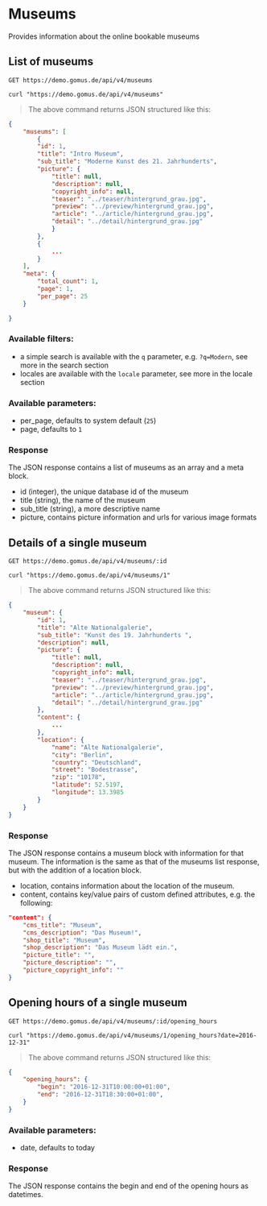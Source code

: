 # Museums

Provides information about the online bookable museums

## List of museums

`GET https://demo.gomus.de/api/v4/museums`

```shell
curl "https://demo.gomus.de/api/v4/museums"
```

> The above command returns JSON structured like this:

```json
{
    "museums": [
        {
        "id": 1,
        "title": "Intro Museum",
        "sub_title": "Moderne Kunst des 21. Jahrhunderts",
        "picture": {
            "title": null,
            "description": null,
            "copyright_info": null,
            "teaser": "../teaser/hintergrund_grau.jpg",
            "preview": "../preview/hintergrund_grau.jpg",
            "article": "../article/hintergrund_grau.jpg",
            "detail": "../detail/hintergrund_grau.jpg"
            }
        },
        {
            ...
        }
    ],
    "meta": {
        "total_count": 1,
        "page": 1,
        "per_page": 25
    }

}
```

### Available filters:

- a simple search is available with the `q` parameter, e.g. `?q=Modern`, see more in the search section
- locales are available with the `locale` parameter, see more in the locale section

### Available parameters:

- per_page, defaults to system default (`25`)
- page, defaults to `1`

### Response

The JSON response contains a list of museums as an array and a meta block.

- id (integer), the unique database id of the museum
- title (string), the name of the museum
- sub_title (string), a more descriptive name
- picture, contains picture information and urls for various image formats

## Details of a single museum

`GET https://demo.gomus.de/api/v4/museums/:id`

```shell
curl "https://demo.gomus.de/api/v4/museums/1"
```

> The above command returns JSON structured like this:

```json
{
    "museum": {
        "id": 1,
        "title": "Alte Nationalgalerie",
        "sub_title": "Kunst des 19. Jahrhunderts ",
        "description": null,
        "picture": {
            "title": null,
            "description": null,
            "copyright_info": null,
            "teaser": "../teaser/hintergrund_grau.jpg",
            "preview": "../preview/hintergrund_grau.jpg",
            "article": "../article/hintergrund_grau.jpg",
            "detail": "../detail/hintergrund_grau.jpg"
        },
        "content": {
            ...
        },
        "location": {
            "name": "Alte Nationalgalerie",
            "city": "Berlin",
            "country": "Deutschland",
            "street": "Bodestrasse",
            "zip": "10178",
            "latitude": 52.5197,
            "longitude": 13.3985
        }
    }
}
```

### Response

The JSON response contains a museum block with information for that museum. The information is the same as that of the museums list response, but with the addition of a location block.

- location, contains information about the location of the museum.
- content, contains key/value pairs of custom defined attributes, e.g. the following:


```json
"content": {
    "cms_title": "Museum",
    "cms_description": "Das Museum!",
    "shop_title": "Museum",
    "shop_description": "Das Museum lädt ein.",
    "picture_title": "",
    "picture_description": "",
    "picture_copyright_info": ""
}
```

## Opening hours of a single museum

`GET https://demo.gomus.de/api/v4/museums/:id/opening_hours`

```shell
curl "https://demo.gomus.de/api/v4/museums/1/opening_hours?date=2016-12-31"
```

> The above command returns JSON structured like this:

```json
{
    "opening_hours": {
        "begin": "2016-12-31T10:00:00+01:00",
        "end": "2016-12-31T18:30:00+01:00",
    }
}
```

### Available parameters:

- date, defaults to today

### Response

The JSON response contains the begin and end of the opening hours as datetimes.
